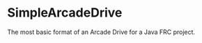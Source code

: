 SimpleArcadeDrive
=================

The most basic format of an Arcade Drive for a Java FRC project.
